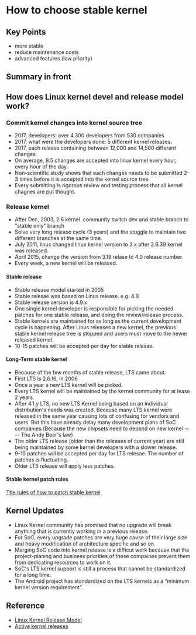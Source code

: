 # How to choose stable kernel

## Key Points

- more stable
- reduce maintenance costs
- advanced features (low priority)

## Summary in front


## How does Linux kernel devel and release model work?

### Commit kernel changes into kernel source tree

- 2017, developers: over 4,300 developers from 530 companies
- 2017, what were the developers done: 5 different kernel releases.
- 2017, each release containing between 12,000 and 14,500 different changes.
- On average, 8.5 changes are accepted into linux kernel every hour, every hour of the day.
- Non-scientific study shows that each changes needs to be submitted 2-3 times before it is accepted into the kernel source tree
- Every submitting is rigorous review and testing process that all kernel chagnes are put thought.

### Release kernel

- After Dec, 2003, 2.6 kernel. community switch dev and stable branch to "stable only" branch
- Solve very long release cycle (3 years) and the stuggle to maintain two different branches at the same time.
- July 2011, linus changed linux kernel version to 3.x after 2.6.39 kernel was released.
- April 2015, change the version from 3.19 relase to 4.0 release number.
- Every week, a new kernel will be released.

#### Stable release

- Stable release model started in 2005
- Stable relesae was based on Linus release. e.g. 4.9
- Stable release version is 4.9.x
- One single kernel developer is responsible for picking the needed patches for one stable release, and doing the review/release process.
- Stable kernels are maintained for as long as the current development cycle is happening. After Linus releases a new kernel, the previous stable kernel release tree is stopped and users must move to the newer released kernel.
- 10-15 patches will be accepted per day for stable relesae.

#### Long-Term stable kernel

- Because of the few months of stable release, LTS came about.
- First LTS is 2.6.16, in 2006
- Once a year a new LTS kernel will be picked.
- Every LTS kernel will be maintained by the kernel community for at lease 2 years.
- After 4.1.y LTS, no new LTS Kernel being based on an individual distribution's needs was created. Because many LTS kernel were released in the same year causing lots of confusing for vendors and users. But this have already delay many development plans of SoC companies.(Because the new chipsets need to depend on new kernel ---- The Andy Beer's law)
- The older LTS release (older than the releases of current year) are still being maintained by some kernel developers with a slower release.
- 9-10 patches will be accepted per day for LTS relesae. The number of patches is fluctuating.
- Older LTS release will apply less patches.

#### Stable kernel patch rules

[The rules of how to patch stable kernel](https://www.kernel.org/doc/html/latest/process/stable-kernel-rules.html)

## Kernel Updates

- Linux Kernel community has promised that no upgrade will break anything that is currently working in a previous release.
- For SoC, every upgrade patches are very huge cause of their large size and heavy modification of architecture specific and so on.
- Merging SoC code into kernel release is a difficut work because that the project-planing and business priorities of these compaines prevent them from dedicating resources to work on it.
- SoC's LTS kernel support is still a process that cannot be standardized for a long time.
- The Android project has standardized on the LTS kernels as a “minimum kernel version requirement”.

## Reference

- [Linux Kernel Release Model](http://kroah.com/log/blog/2018/02/05/linux-kernel-release-model/)
- [Active kernel releases](https://www.kernel.org/category/releases.html)